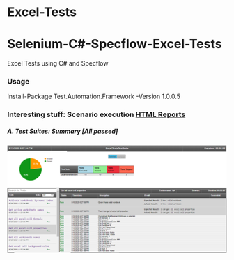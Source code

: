 # Excel-Tests
# Selenium-C#-Specflow-Excel-Tests
Excel Tests using C# and Specflow

### Usage
Install-Package Test.Automation.Framework -Version 1.0.0.5

### Interesting stuff: Scenario execution [HTML Reports](https://github.com/SandeepDhamale19/Excel-Tests/tree/master/TestAutomation.ExcelTests/Results)
##### A. Test Suites: Summary [All passed]
 <kbd>![](TestAutomation.ExcelTests/Results/ExecutionReport_Excel_Summary.PNG)</kbd>
 <!--<img src="TestAutomation.UITests/Results/ExecutionReport_Pass_Summary.PNG"  width="1000" height="600">-->
